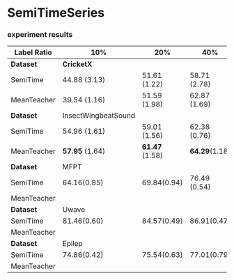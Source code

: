# SemiTimeSeries


### experiment results
          
| Label Ratio       | 10%                    | 20%                    | 40%                   | 100%         |
| ----------------- | ---------------------- | ---------------------- | --------------------- | ------------ |
| **Dataset** | **CricketX**     |                        |                       |              |
| SemiTime          | 44.88 (3.13)           | 51.61 (1.22)           | 58.71 (2.78)          | 65.66 (1.58) |
| MeanTeacher       | 39.54 (1.16)           | 51.59 (1.98)           | 62.87 (1.69)          |              |
| **Dataset** | InsectWingbeatSound    |                        |                       |              |
| SemiTime          | 54.96  (1.61)          | 59.01 (1.56)           | 62.38 (0.76)          | 66.57 (0.67) |
| MeanTeacher       | **57.95** (1.64) | **61.47** (1.58) | **64.29**(1.18) |              |
| **Dataset** | MFPT                   |                        |                       |              |
| SemiTime          | 64.16(0.85)            | 69.84(0.94)            | 76.49 (0.54)          | 84.33(0.50)  |
| MeanTeacher       |                        |                        |                       |              |
| **Dataset** | Uwave                  |                        |                       |              |
| SemiTime          | 81.46(0.60)            | 84.57(0.49)            | 86.91(0.47)           | 90.29(0.32)  |
| MeanTeacher       |                        |                        |                       |              |
| **Dataset** | Epilep                 |                        |                       |              |
| SemiTime          | 74.86(0.42)            | 75.54(0.63)            | 77.01(0.79)           | 79.26(1.20)  |
| MeanTeacher       |                        |                        |                       |              |

